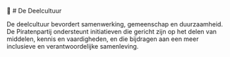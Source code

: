 🔄 # De Deelcultuur

De deelcultuur bevordert samenwerking, gemeenschap en duurzaamheid. De Piratenpartij ondersteunt initiatieven die gericht zijn op het delen van middelen, kennis en vaardigheden, en die bijdragen aan een meer inclusieve en verantwoordelijke samenleving.
